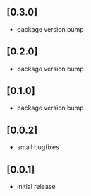 ## [0.3.0]
* package version bump

## [0.2.0]
* package version bump

## [0.1.0]
* package version bump

## [0.0.2]
* small bugfixes

## [0.0.1]
* initial release